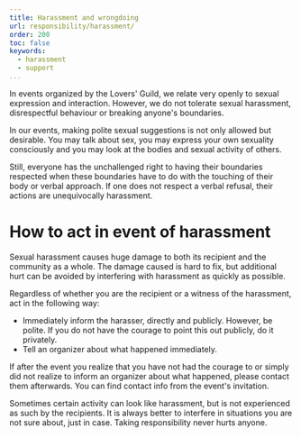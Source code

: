 ```yaml
---
title: Harassment and wrongdoing
url: responsibility/harassment/
order: 200
toc: false
keywords:
  - harassment
  - support
...
```

In events organized by the Lovers' Guild, we relate very openly to sexual expression and interaction.
However, we do not tolerate sexual harassment, disrespectful behaviour or breaking anyone's boundaries.

In our events, making polite sexual suggestions is not only allowed but desirable.
You may talk about sex, you may express your own sexuality consciously and you may look at the bodies and sexual activity of others.

Still, everyone has the unchallenged right to having their boundaries respected when these boundaries have to do with the touching of their body or verbal approach.
If one does not respect a verbal refusal, their actions are unequivocally harassment. 

# How to act in event of harassment

Sexual harassment causes huge damage to both its recipient and the community as a whole.
The damage caused is hard to fix, but additional hurt can be avoided by interfering with harassment as quickly as possible. 

Regardless of whether you are the recipient or a witness of the harassment, act in the following way: 

- Immediately inform the harasser, directly and publicly.
  However, be polite.
  If you do not have the courage to point this out publicly, do it privately. 
- Tell an organizer about what happened immediately. 

If after the event you realize that you have not had the courage to or simply did not realize to inform an organizer about what happened, please contact them afterwards.
You can find contact info from the event's invitation.

Sometimes certain activity can look like harassment, but is not experienced as such by the recipients.
It is always better to interfere in situations you are not sure about, just in case.
Taking responsibility never hurts anyone. 

